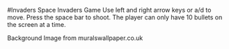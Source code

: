 #Invaders
Space Invaders Game
Use left and right arrow keys or a/d to move.
Press the space bar to shoot.
The player can only have 10 bullets on the screen at a time.

Background Image from
muralswallpaper.co.uk